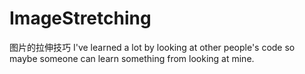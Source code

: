 # ImageStretching
图片的拉伸技巧
I've learned a lot by looking at other people's code so
maybe someone can learn something from looking at mine.
